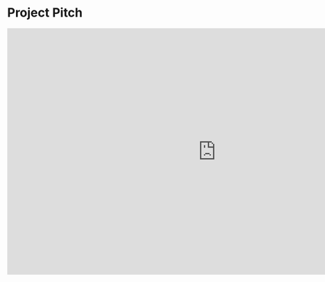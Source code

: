 # Project Pitch

 <iframe src="https://docs.google.com/presentation/d/e/2PACX-1vTqsDONIq_GBNaqxjP__MjCc5_gmTt5QQXpO10h9CVWQHJMKA8A3S3ruvJ0qDDm-QfTD5CYLiNElFdj/embed?start=false&loop=false&delayms=3000" frameborder="0" width="960" height="569" allowfullscreen="true" mozallowfullscreen="true" webkitallowfullscreen="true"></iframe>

